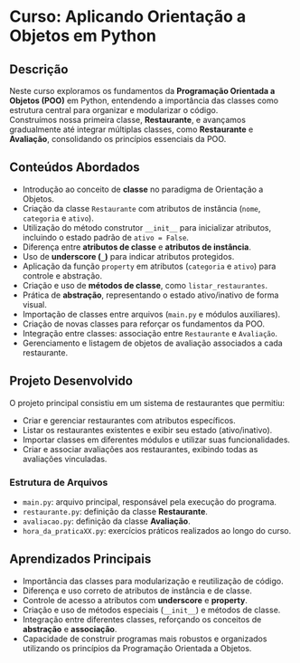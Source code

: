 # Curso: Aplicando Orientação a Objetos em Python

## Descrição
Neste curso exploramos os fundamentos da **Programação Orientada a Objetos (POO)** em Python, entendendo a importância das classes como estrutura central para organizar e modularizar o código.  
Construímos nossa primeira classe, **Restaurante**, e avançamos gradualmente até integrar múltiplas classes, como **Restaurante** e **Avaliação**, consolidando os princípios essenciais da POO.

## Conteúdos Abordados
- Introdução ao conceito de **classe** no paradigma de Orientação a Objetos.
- Criação da classe `Restaurante` com atributos de instância (`nome`, `categoria` e `ativo`).
- Utilização do método construtor `__init__` para inicializar atributos, incluindo o estado padrão de `ativo = False`.
- Diferença entre **atributos de classe** e **atributos de instância**.
- Uso de **underscore (`_`)** para indicar atributos protegidos.
- Aplicação da função `property` em atributos (`categoria` e `ativo`) para controle e abstração.
- Criação e uso de **métodos de classe**, como `listar_restaurantes`.
- Prática de **abstração**, representando o estado ativo/inativo de forma visual.
- Importação de classes entre arquivos (`main.py` e módulos auxiliares).
- Criação de novas classes para reforçar os fundamentos da POO.
- Integração entre classes: associação entre `Restaurante` e `Avaliação`.
- Gerenciamento e listagem de objetos de avaliação associados a cada restaurante.

## Projeto Desenvolvido
O projeto principal consistiu em um sistema de restaurantes que permitiu:
- Criar e gerenciar restaurantes com atributos específicos.
- Listar os restaurantes existentes e exibir seu estado (ativo/inativo).
- Importar classes em diferentes módulos e utilizar suas funcionalidades.
- Criar e associar avaliações aos restaurantes, exibindo todas as avaliações vinculadas.

### Estrutura de Arquivos
- `main.py`: arquivo principal, responsável pela execução do programa.
- `restaurante.py`: definição da classe **Restaurante**.
- `avaliacao.py`: definição da classe **Avaliação**.
- `hora_da_praticaXX.py`: exercícios práticos realizados ao longo do curso.

## Aprendizados Principais
- Importância das classes para modularização e reutilização de código.
- Diferença e uso correto de atributos de instância e de classe.
- Controle de acesso a atributos com **underscore** e **property**.
- Criação e uso de métodos especiais (`__init__`) e métodos de classe.
- Integração entre diferentes classes, reforçando os conceitos de **abstração** e **associação**.
- Capacidade de construir programas mais robustos e organizados utilizando os princípios da Programação Orientada a Objetos.